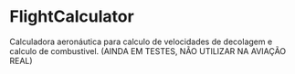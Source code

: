 # FlightCalculator
Calculadora aeronáutica para calculo de velocidades de decolagem e calculo de combustivel. (AINDA EM TESTES, NÃO UTILIZAR NA AVIAÇÃO REAL) 
